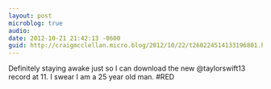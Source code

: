 ```yaml
---
layout: post
microblog: true
audio: 
date: 2012-10-21 21:42:13 -0600
guid: http://craigmcclellan.micro.blog/2012/10/22/t260224514133196801.html
---
```

Definitely staying awake just so I can download the new @taylorswift13 record at 11. I swear I am a 25 year old man. #RED
